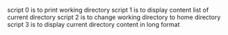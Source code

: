 script 0 is to print  working directory 
script 1 is to display content list of current directory
script 2 is to change working directory to home directory
script 3 is to display current directory content in long format